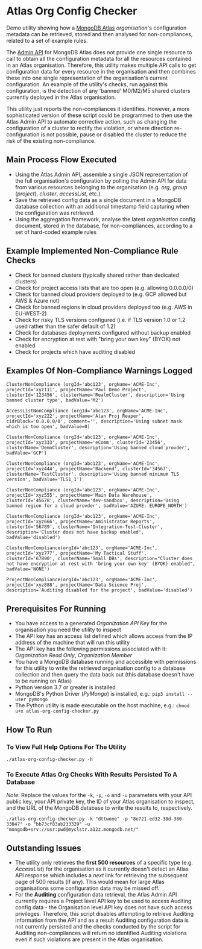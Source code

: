 # Atlas Org Config Checker

Demo utility showing how a [MongoDB Atlas](https://www.mongodb.com/atlas) _organisation_'s configuration metadata can be retrieved, stored and then analysed for non-compliances, related to a set of example rules.

The [Admin API](https://docs.atlas.mongodb.com/reference/api-resources/) for MongoDB Atlas does not provide one single resource to call to obtain all the configuration metadata for all the resources contained in an Atlas organisation. Therefore, this utility makes multiple API calls to get configuration data for every resource in the organisation and then combines these into one single representation of the organisation's current configuration. An example of the utility's checks, run against this configuration, is the detection of any 'banned' M0/M2/M5 shared clusters currently deployed in the Atlas organisation.

This utility just reports the non-compliances it identifies. However, a more sophisticated version of these script could be programmed to then use the Atlas Admin API to automate corrective action, such as changing the configuration of a cluster to rectify the violation, or where direction re-configuration is not possible, pause or disabled the cluster to reduce the risk of the existing non-compliance.


## Main Process Flow Executed

* Using the Atlas Admin API, assemble a single JSON representation of the full organisation's configuration by polling the Admin API for data from various resources belonging to the organisation (e.g. _org_, _group_ (_project_), _cluster_, _accessList_, etc.).
* Save the retrieved config data as a single document in a MongoDB database collection with an additional timestamp field capturing when the configuration was retrieved.
* Using the aggregation framework, analyse the latest _organisation_ config document, stored in the database, for non-compliances, according to a set of hard-coded example rules 


## Example Implemented Non-Compliance Rule Checks

* Check for banned clusters (typically shared rather than dedicated clusters)
* Check for project access lists that are too open (e.g. allowing 0.0.0.0/0)
* Check for banned cloud providers deployed to (e.g. GCP allowed but AWS & Azure not)
* Check for banned regions in cloud providers deployed too (e.g. AWS in EU-WEST-2)
* Check for risky TLS versions configured (i.e. if TLS version 1.0 or 1.2 used rather than the safer default of 1.2)
* Check for databases deployments configured without backup enabled
* Check for encryption at rest with "bring your own key" (BYOK) not enabled
* Check for projects which have auditing disabled


## Examples Of Non-Compliance Warnings Logged

```
ClusterNonCompliance (orgId='abc123', orgName='ACME-Inc', projectId='xyz111', projectName='Paul Demo Project', clusterId='123456', clusterName='RealmCluster', description='Using banned cluster type', badValue='M2')

AccessListNonCompliance (orgId='abc123', orgName='ACME-Inc', projectId='xyz222', projectName='Alan Proj Reaper', cidrBlock='0.0.0.0/0', comment='', description='Using subnet mask which is too open', badValue=0)

ClusterNonCompliance (orgId='abc123', orgName='ACME-Inc', projectId='xyz333', projectName='eComm', clusterId='23456', clusterName='DemoCluster', description='Using banned cloud provder', badValue='GCP')

ClusterNonCompliance (orgId='abc123', orgName='ACME-Inc', projectId='xyz444', projectName='Backend', clusterId='34567', clusterName='TestCluster', description='Using banned minimum TLS version', badValue='TLS1_1')

ClusterNonCompliance (orgId='abc123', orgName='ACME-Inc', projectId='xyz555', projectName='Main Data Warehouse', clusterId='45678', clusterName='dev-sandbox', description='Using banned region for a cloud provder', badValue='AZURE: EUROPE_NORTH')

ClusterNonCompliance (orgId='abc123', orgName='ACME-Inc', projectId='xyz666', projectName='Aministrator Reports', clusterId='56789', clusterName='Integration-Test-Cluster', description='Cluster does not have backup enabled', badValue='disabled')

ClusterNonCompliance(orgId='abc123', orgName='ACME-Inc', projectId='xyz777', projectName='My Tactical Stuff', clusterId='67890', clusterName='Small DBs', description="Cluster does not have encryption at rest with 'bring your own key' (BYOK) enabled", badValue='NONE')

ProjectNonCompliance(orgId='abc123', orgName='ACME-Inc', projectId='xyz888', projectName='Data Science Proj', description='Auditing disabled for the project', badValue='disabled')
```


## Prerequisites For Running

* You have access to a generated _Organization API Key_ for the organisation you need the utility to inspect
* The API key has an access list defined which allows access from the IP address of the machine that will run this utility
* The API key has the following permissions associated with it: _Organization Read Only_, _Organization Member_
* You have a MongoDB database running and accessible with permissions for this utility to write the retrieved organisation config to a database collection and then query the data back out (this database doesn't have to be running on Atlas)
* Python version 3.7 or greater is installed
* MongoDB's Python Driver (_PyMongo_) is installed, e.g.: `pip3 install --user pymongo`
* The Python utility is made executable on the host machine, e.g.: `chmod u+x atlas-org-config-checker.py`


## How To Run

### To View Full Help Options For The Utility

```
./atlas-org-config-checker.py -h
```


### To Execute Atlas Org Checks With Results Persisted To A Database

_Note_: Replace the values for the `-k`, `-p`, `-o` and `-u` parameters with your API public key, your API private key, the ID of your Atlas organisation to inspect, and the URL of the MongoDB database to write the results to, respectively.

```
./atlas-org-config-checker.py -k "dttwone" -p "8e721-ed32-38d-380-33847" -o "bb73cf83ab233329" -u "mongodb+srv://usr:pwd@myclstr.a12z.mongodb.net/"
```

## Outstanding Issues

* The utility only retrieves the __first 500 resources__ of a specific type (e.g. _AccessList_) for the organisation as it currently doesn't detect an Atlas API response which includes a _next_ link for retrieving the subsequent page of 500 results (if any). This would mean for large Atlas organisations some configuration data may be missed off.
* For the __Auditing__ configuration data retrieval, the Atlas Admin API currently requires a Project level API key to be used to access Auditing config data - the Organisation level API key does not have such access privileges. Therefore, this script disables attempting to retrieve Auditing information from the API and as a result Auditing configuration data is not currently persisted and the checks conducted by the script for Auditing non-compliances will return no identified Auditing violations even if such violations are present in the Atlas organisation.

